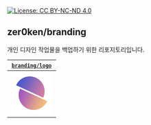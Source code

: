 [![License: CC BY-NC-ND 4.0](https://img.shields.io/badge/License-CC_BY--NC--ND_4.0-lightgrey.svg)](https://creativecommons.org/licenses/by-nc-nd/4.0/)

## zer0ken/branding

개인 디자인 작업물을 백업하기 위한 리포지토리입니다.

| [`branding/logo`](logo2025/)                          |
|:-----------------------------------------------------:|
|[<img width="100" src="logo2025/logo2025-grad.png">](#)|

